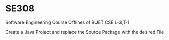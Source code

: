 # SE308

Software Engineering Course Offlines of BUET CSE L-3,T-1

Create a Java Project and replace the Source Package with the desired File

